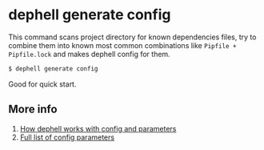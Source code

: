 # dephell generate config

This command scans project directory for known dependencies files, try to combine them into known most common combinations like `Pipfile + Pipfile.lock` and makes dephell config for them.

```bash
$ dephell generate config
```

Good for quick start.

## More info

1. [How dephell works with config and parameters](config)
1. [Full list of config parameters](params)
